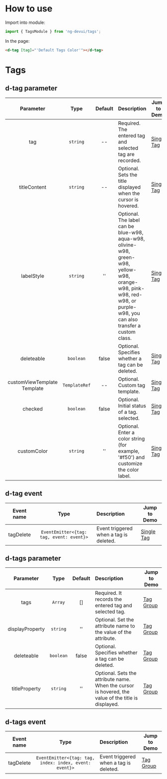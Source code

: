 # How to use
Import into module:
```ts
import { TagsModule } from 'ng-devui/tags';
```

In the page:
```html
<d-tag [tag]="'Default Tags Color'"></d-tag>
```
# Tags

## d-tag parameter

|          Parameter          |     Type      | Default | Description                                                                                                                                                           | Jump to Demo                                     |
| :-------------------------: | :-----------: | :-----: | :-------------------------------------------------------------------------------------------------------------------------------------------------------------------- | ------------------------------------------------ |
|             tag             |   `string`    |   --    | Required. The entered tag and selected tag are recorded.                                                                                                              | [Single Tag](demo#single-tag)   |
|        titleContent         |   `string`    |   --    | Optional. Sets the title displayed when the cursor is hovered.                                                                                                        | [Single Tag](demo#single-tag)   |
|         labelStyle          |   `string`    |   ''    | Optional. The label can be blue-w98, aqua-w98, olivine-w98, green-w98, yellow-w98, orange-w98, pink-w98, red-w98, or purple-w98, you can also transfer a custom class. | [Single Tag](demo#single-tag)   | .   |
|         deleteable          |   `boolean`   |  false  | Optional. Specifies whether a tag can be deleted.                                                                                                                     | [Single Tag](demo#single-tag)   |
| customViewTemplate Template | `TemplateRef` |   --    | Optional. Custom tag template.     | [Single Tag](demo#single-tag)   |
|           checked           |   `boolean`   |  false  | Optional. Initial status of a tag. selected.                                                                                                                           | [Single Tag](demo#single-tag)   |
|         customColor         |   `string`    |   ''    | Optional. Enter a color string (for example, '#f50') and customize the color label.                                                                                   | [Single Tag](demo#single-tag) |

## d-tag event

| Event name |                   Type                   | Description                           | Jump to Demo                                   |
| :--------: | :--------------------------------------: | :------------------------------------ | ---------------------------------------------- |
| tagDelete  | `EventEmitter<{tag: tag, event: event}>` | Event triggered when a tag is deleted. | [Single Tag](demo#single-tag) |

## d-tags parameter

|    Parameter    |   Type    | Default | Description                                                                                         | Jump to Demo                                  |
| :-------------: | :-------: | :-----: | :-------------------------------------------------------------------------------------------------- | --------------------------------------------- |
|      tags       |  `Array`  |   []    | Required. It records the entered tag and selected tag.                                              | [Tag Group](demo#tags-group) |
| displayProperty | `string`  |   ''    | Optional. Set the attribute name to the value of the attribute.                                     | [Tag Group](demo#tags-group) |
|   deleteable    | `boolean` |  false  | Optional. Specifies whether a tag can be deleted.                                                   | [Tag Group](demo#tags-group) |
|  titleProperty  | `string`  |   ''    | Optional. Sets the attribute name. When the cursor is hovered, the value of the title is displayed. | [Tag Group](demo#tags-group) |

## d-tags event

| Event name |                          Type                          | Description                           | Jump to Demo                                  |
| :--------: | :----------------------------------------------------: | :------------------------------------ | --------------------------------------------- |
| tagDelete  | `EventEmitter<{tag: tag, index: index, event: event}>` | Event triggered when a tag is deleted. | [Tag Group](demo#tags-group) |

